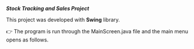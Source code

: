 ***Stock Tracking and Sales Project***

This project was developed with **Swing** library.

:point_right: The program is run through the MainScreen.java file and the main menu opens as follows.
